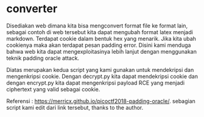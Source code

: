 # converter

Disediakan web dimana kita bisa mengconvert format file ke format lain, sebagai contoh di web tersebut kita dapat mengubah format latex menjadi markdown. Terdapat cookie dalam bentuk hex yang menarik. Jika kita ubah cookienya maka akan terdapat pesan padding error. Disini kami menduga bahwa web kita dapat mengexploitasinya lebih lanjut dengan menggunakan teknik padding oracle attack.

Diatas merupakan kedua script yang kami gunakan untuk mendekripsi dan mengenkripsi cookie. Dengan decrypt.py kita dapat mendekripsi cookie dan dengan encrypt.py kita dapat mengenkripsi payload RCE yang menjadi ciphertext yang valid sebagai cookie.

Referensi : https://merricx.github.io/picoctf2018-padding-oracle/. sebagian script kami edit dari link tersebut, thanks to the author.
